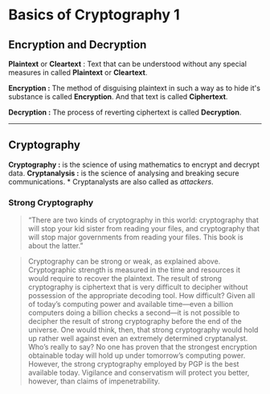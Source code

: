 # Basics of Cryptography 1

## Encryption and Decryption

**Plaintext** or **Cleartext** : Text that can be understood without any special measures in called **Plaintext** or **Cleartext**.

**Encryption :** The method of disguising plaintext in such a way as to hide it's substance is called **Encryption**. And that text is called **Ciphertext**.

**Decryption :** The process of reverting ciphertext is called **Decryption**.

<hr>

## Cryptography

**Cryptography :** is the science of using mathematics to encrypt and decrypt data.
**Cryptanalysis :** is the science of analysing and breaking secure communications.
    * Cryptanalysts are also called as *attackers*.

###     Strong Cryptography
        
> “There are two kinds of cryptography in this world: cryptography that will stop your kid sister from reading your files, and cryptography that will stop major governments from reading your files. This book is about the latter.”  

> Cryptography can be strong or weak, as explained above. Cryptographic strength is measured in the time and resources it would require to recover the plaintext. The result of strong cryptography is ciphertext that is very difficult to decipher without possession of the appropriate decoding tool. How difficult? Given all of today’s computing power and available time—even a billion computers doing a billion checks a second—it is not possible to decipher the result of strong cryptography before the end of the universe.
> One would think, then, that strong cryptography would hold up rather well against even an extremely determined cryptanalyst. Who’s really to say? No one has proven that the strongest encryption obtainable today will hold up under tomorrow’s computing power. However, the strong cryptography employed by PGP is the best available today. Vigilance and conservatism will protect you better, however, than claims of impenetrability.


